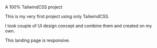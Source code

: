 A 100% TailwindCSS project

This is my very first project using only TailwindCSS.

I took couple of UI design concept and combine them and created on my own.

This landing page is responsive.
